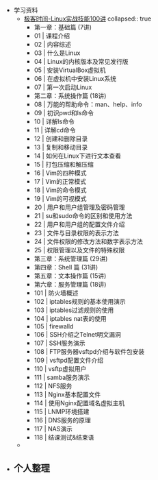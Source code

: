 - 学习资料
	- [极客时间-Linux实战技能100讲](https://time.geekbang.org/course/detail/100029601-101469)
	  collapsed:: true
		- 第一章：基础篇 (7讲)
		- 01 | 课程介绍
		- 02 | 内容综述
		- 03 | 什么是Linux
		- 04 | Linux的内核版本及常见发行版
		- 05 | 安装VirtualBox虚拟机
		- 06 | 在虚拟机中安装Linux系统
		- 07 | 第一次启动Linux
		- 第二章：系统操作篇 (18讲)
		- 08 | 万能的帮助命令：man、help、info
		- 09 | 初识pwd和ls命令
		- 10 | 详解ls命令
		- 11 | 详解cd命令
		- 12 | 创建和删除目录
		- 13 | 复制和移动目录
		- 14 | 如何在Linux下进行文本查看
		- 15 | 打包压缩和解压缩
		- 16 | Vim的四种模式
		- 17 | Vim的正常模式
		- 18 | Vim的命令模式
		- 19 | Vim的可视模式
		- 20 | 用户和用户组管理及密码管理
		- 21 | su和sudo命令的区别和使用方法
		- 22 | 用户和用户组的配置文件介绍
		- 23 | 文件与目录权限的表示方法
		- 24 | 文件权限的修改方法和数字表示方法
		- 25 | 权限管理以及文件的特殊权限
		- 第三章：系统管理篇 (29讲)
		- 第四章：Shell 篇 (31讲)
		- 第五章：文本操作篇 (15讲)
		- 第六章：服务管理篇 (18讲)
		- 101 | 防火墙概述
		- 102 | iptables规则的基本使用演示
		- 103 | iptables过滤规则的使用
		- 104 | iptables nat表的使用
		- 105 | firewalld
		- 106 | SSH介绍之Telnet明文漏洞
		- 107 | SSH服务演示
		- 108 | FTP服务器vsftpd介绍与软件包安装
		- 109 | vsftpd配置文件介绍
		- 110 | vsftp虚拟用户
		- 111 | samba服务演示
		- 112 | NFS服务
		- 113 | Nginx基本配置文件
		- 114 | 使用Nginx配置域名虚拟主机
		- 115 | LNMP环境搭建
		- 116 | DNS服务的原理
		- 117 | NAS演示
		- 118 | 结课测试&结束语
	-
- 个人整理
	-